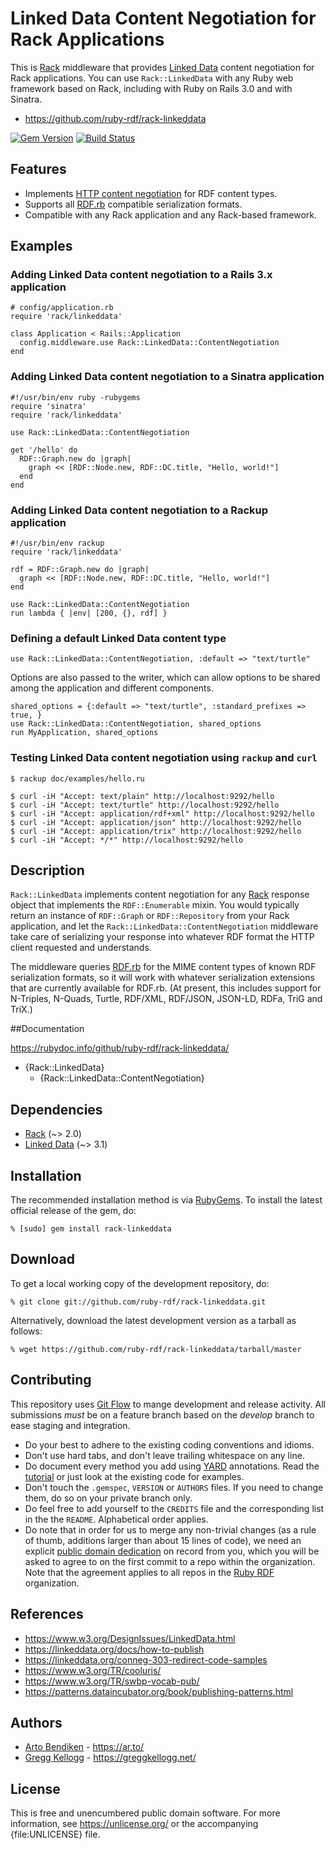 # Linked Data Content Negotiation for Rack Applications

This is [Rack][] middleware that provides [Linked Data][] content
negotiation for Rack applications. You can use `Rack::LinkedData` with any
Ruby web framework based on Rack, including with Ruby on Rails 3.0 and with
Sinatra.

* <https://github.com/ruby-rdf/rack-linkeddata>

[![Gem Version](https://badge.fury.io/rb/rack-linkeddata.png)](https://badge.fury.io/rb/rack-linkeddata)
[![Build Status](https://travis-ci.org/ruby-rdf/rack-linkeddata.png?branch=master)](https://travis-ci.org/ruby-rdf/rack-linkeddata)

## Features

* Implements [HTTP content negotiation][conneg] for RDF content types.
* Supports all [RDF.rb][] compatible serialization formats.
* Compatible with any Rack application and any Rack-based framework.

## Examples

### Adding Linked Data content negotiation to a Rails 3.x application

    # config/application.rb
    require 'rack/linkeddata'
    
    class Application < Rails::Application
      config.middleware.use Rack::LinkedData::ContentNegotiation
    end

### Adding Linked Data content negotiation to a Sinatra application

    #!/usr/bin/env ruby -rubygems
    require 'sinatra'
    require 'rack/linkeddata'
    
    use Rack::LinkedData::ContentNegotiation
    
    get '/hello' do
      RDF::Graph.new do |graph|
        graph << [RDF::Node.new, RDF::DC.title, "Hello, world!"]
      end
    end

### Adding Linked Data content negotiation to a Rackup application

    #!/usr/bin/env rackup
    require 'rack/linkeddata'
    
    rdf = RDF::Graph.new do |graph|
      graph << [RDF::Node.new, RDF::DC.title, "Hello, world!"]
    end
    
    use Rack::LinkedData::ContentNegotiation
    run lambda { |env| [200, {}, rdf] }

### Defining a default Linked Data content type

    use Rack::LinkedData::ContentNegotiation, :default => "text/turtle"

Options are also passed to the writer, which can allow options to be shared among the application
and different components.

    shared_options = {:default => "text/turtle", :standard_prefixes => true, }
    use Rack::LinkedData::ContentNegotiation, shared_options
    run MyApplication, shared_options

### Testing Linked Data content negotiation using `rackup` and `curl`

    $ rackup doc/examples/hello.ru
    
    $ curl -iH "Accept: text/plain" http://localhost:9292/hello
    $ curl -iH "Accept: text/turtle" http://localhost:9292/hello
    $ curl -iH "Accept: application/rdf+xml" http://localhost:9292/hello
    $ curl -iH "Accept: application/json" http://localhost:9292/hello
    $ curl -iH "Accept: application/trix" http://localhost:9292/hello
    $ curl -iH "Accept: */*" http://localhost:9292/hello

## Description

`Rack::LinkedData` implements content negotiation for any [Rack][] response
object that implements the `RDF::Enumerable` mixin. You would typically
return an instance of `RDF::Graph` or `RDF::Repository` from your Rack
application, and let the `Rack::LinkedData::ContentNegotiation` middleware
take care of serializing your response into whatever RDF format the HTTP
client requested and understands.

The middleware queries [RDF.rb][] for the MIME content types of known RDF
serialization formats, so it will work with whatever serialization extensions
that are currently available for RDF.rb. (At present, this includes support
for N-Triples, N-Quads, Turtle, RDF/XML, RDF/JSON, JSON-LD, RDFa, TriG and TriX.)

##Documentation

<https://rubydoc.info/github/ruby-rdf/rack-linkeddata/>

* {Rack::LinkedData}
  * {Rack::LinkedData::ContentNegotiation}

## Dependencies

* [Rack](https://rubygems.org/gems/rack) (~> 2.0)
* [Linked Data](https://rubygems.org/gems/linkeddata) (~> 3.1)

## Installation

The recommended installation method is via [RubyGems](https://rubygems.org/).
To install the latest official release of the gem, do:

    % [sudo] gem install rack-linkeddata

## Download

To get a local working copy of the development repository, do:

    % git clone git://github.com/ruby-rdf/rack-linkeddata.git

Alternatively, download the latest development version as a tarball as
follows:

    % wget https://github.com/ruby-rdf/rack-linkeddata/tarball/master

## Contributing
This repository uses [Git Flow](https://github.com/nvie/gitflow) to mange development and release activity. All submissions _must_ be on a feature branch based on the _develop_ branch to ease staging and integration.

* Do your best to adhere to the existing coding conventions and idioms.
* Don't use hard tabs, and don't leave trailing whitespace on any line.
* Do document every method you add using [YARD][] annotations. Read the
  [tutorial][YARD-GS] or just look at the existing code for examples.
* Don't touch the `.gemspec`, `VERSION` or `AUTHORS` files. If you need to
  change them, do so on your private branch only.
* Do feel free to add yourself to the `CREDITS` file and the corresponding
  list in the the `README`. Alphabetical order applies.
* Do note that in order for us to merge any non-trivial changes (as a rule
  of thumb, additions larger than about 15 lines of code), we need an
  explicit [public domain dedication][PDD] on record from you,
  which you will be asked to agree to on the first commit to a repo within the organization.
  Note that the agreement applies to all repos in the [Ruby RDF](https://github.com/ruby-rdf/) organization.

## References

* <https://www.w3.org/DesignIssues/LinkedData.html>
* <https://linkeddata.org/docs/how-to-publish>
* <https://linkeddata.org/conneg-303-redirect-code-samples>
* <https://www.w3.org/TR/cooluris/>
* <https://www.w3.org/TR/swbp-vocab-pub/>
* <https://patterns.dataincubator.org/book/publishing-patterns.html>

## Authors

* [Arto Bendiken](https://github.com/artob) - <https://ar.to/>
* [Gregg Kellogg](https://github.com/gkellogg) - <https://greggkellogg.net/>

## License

This is free and unencumbered public domain software. For more information,
see <https://unlicense.org/> or the accompanying {file:UNLICENSE} file.

[Rack]:           https://rack.github.com/
[RDF.rb]:         https://ruby-rdf.github.com/rdf/
[Linked Data]:    https://linkeddata.org/
[conneg]:         https://en.wikipedia.org/wiki/Content_negotiation
[YARD]:            https://yardoc.org/
[YARD-GS]:         https://rubydoc.info/docs/yard/file/docs/GettingStarted.md
[PDD]:             https://unlicense.org/#unlicensing-contributions
